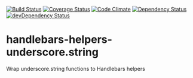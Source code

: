 [![Build Status](https://travis-ci.org/tomi77/handlebars-helpers-underscore.string.png)](https://travis-ci.org/tomi77/handlebars-helpers-underscore.string)
[![Coverage Status](https://img.shields.io/coveralls/tomi77/handlebars-helpers-underscore.string.svg)](https://coveralls.io/r/tomi77/handlebars-helpers-underscore.string)
[![Code Climate](https://codeclimate.com/github/tomi77/handlebars-helpers-underscore.string/badges/gpa.svg)](https://codeclimate.com/github/tomi77/handlebars-helpers-underscore.string)
[![Dependency Status](https://david-dm.org/tomi77/handlebars-helpers-underscore.string.png)](https://david-dm.org/tomi77/handlebars-helpers-underscore.string)
[![devDependency Status](https://david-dm.org/tomi77/handlebars-helpers-underscore.string/dev-status.png)](https://david-dm.org/tomi77/handlebars-helpers-underscore.string#info=devDependencies)

handlebars-helpers-underscore.string
====================================

Wrap underscore.string functions to Handlebars helpers
